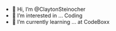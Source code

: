 - 👋 Hi, I’m @ClaytonSteinocher
- 👀 I’m interested in ... Coding
- 🌱 I’m currently learning ... at CodeBoxx

<!---
ClaytonSteinocher/ClaytonSteinocher is a ✨ special ✨ repository because its `README.md` (this file) appears on your GitHub profile.
You can click the Preview link to take a look at your changes.
--->
